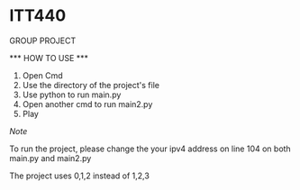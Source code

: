 # ITT440
GROUP PROJECT

*** HOW TO USE ***

1. Open Cmd
2. Use the directory of the project's file
3. Use python to run main.py
4. Open another cmd to run main2.py
5. Play

*Note*

To run the project, please change the your ipv4 address on line 104 on both main.py and main2.py

The project uses 0,1,2 instead of 1,2,3
